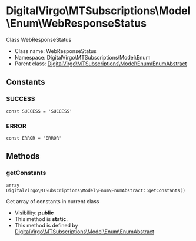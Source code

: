 DigitalVirgo\MTSubscriptions\Model\Enum\WebResponseStatus
===============

Class WebResponseStatus




* Class name: WebResponseStatus
* Namespace: DigitalVirgo\MTSubscriptions\Model\Enum
* Parent class: [DigitalVirgo\MTSubscriptions\Model\Enum\EnumAbstract](DigitalVirgo-MTSubscriptions-Model-Enum-EnumAbstract.md)



Constants
----------


### SUCCESS

    const SUCCESS = 'SUCCESS'





### ERROR

    const ERROR = 'ERROR'







Methods
-------


### getConstants

    array DigitalVirgo\MTSubscriptions\Model\Enum\EnumAbstract::getConstants()

Get array of constants in current class



* Visibility: **public**
* This method is **static**.
* This method is defined by [DigitalVirgo\MTSubscriptions\Model\Enum\EnumAbstract](DigitalVirgo-MTSubscriptions-Model-Enum-EnumAbstract.md)



